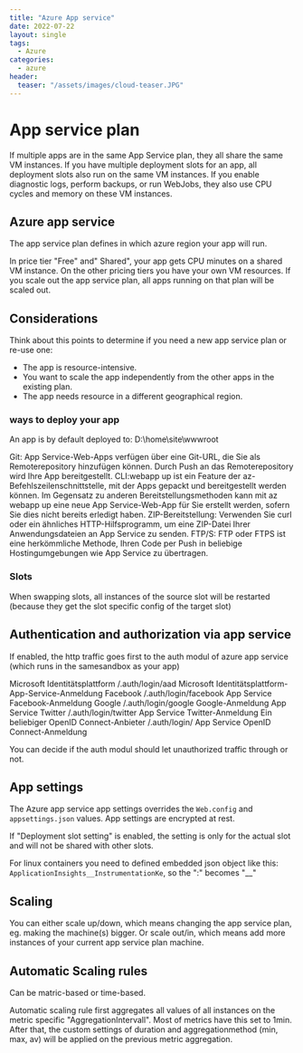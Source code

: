```yaml
---
title: "Azure App service"
date: 2022-07-22
layout: single
tags:
  - Azure 
categories:
  - azure
header:
  teaser: "/assets/images/cloud-teaser.JPG"
---
```


# App service plan
If multiple apps are in the same App Service plan, they all share the same VM instances. 
If you have multiple deployment slots for an app, all deployment slots also run on the same VM instances. 
If you enable diagnostic logs, perform backups, or run WebJobs, they also use CPU cycles and memory on these VM instances.

## Azure app service
The app service plan defines in which azure region your app will run.

In price tier "Free" and" Shared", your app gets CPU minutes on a shared VM instance.
On the other pricing tiers you have your own VM resources.
If you scale out the app service plan, all apps running on that plan will be scaled out.

## Considerations
Think about this points to determine if you need a new app service plan or re-use one:
* The app is resource-intensive.
* You want to scale the app independently from the other apps in the existing plan.
* The app needs resource in a different geographical region.

### ways to deploy your app
An app is by default deployed to: D:\home\site\wwwroot

Git: App Service-Web-Apps verfügen über eine Git-URL, die Sie als Remoterepository hinzufügen können. Durch Push an das Remoterepository wird Ihre App bereitgestellt.
CLI:webapp up ist ein Feature der az-Befehlszeilenschnittstelle, mit der Apps gepackt und bereitgestellt werden können. Im Gegensatz zu anderen Bereitstellungsmethoden kann mit az webapp up eine neue App Service-Web-App für Sie erstellt werden, sofern Sie dies nicht bereits erledigt haben.
ZIP-Bereitstellung: Verwenden Sie curl oder ein ähnliches HTTP-Hilfsprogramm, um eine ZIP-Datei Ihrer Anwendungsdateien an App Service zu senden.
FTP/S: FTP oder FTPS ist eine herkömmliche Methode, Ihren Code per Push in beliebige Hostingumgebungen wie App Service zu übertragen.


### Slots
When swapping slots, all instances of the source slot will be restarted (because they get the slot specific config of the target slot)

## Authentication and authorization via app service
If enabled, the http traffic goes first to the auth modul of azure app service (which runs in the samesandbox as your app)

Microsoft Identitätsplattform	/.auth/login/aad	Microsoft Identitätsplattform-App-Service-Anmeldung
Facebook	/.auth/login/facebook	App Service Facebook-Anmeldung
Google	/.auth/login/google	Google-Anmeldung App Service
Twitter	/.auth/login/twitter	App Service Twitter-Anmeldung
Ein beliebiger OpenID Connect-Anbieter	/.auth/login/<providerName>	App Service OpenID Connect-Anmeldung

You can decide if the auth modul should let unauthorized traffic through or not.

## App settings
The Azure app service app settings overrides the ```Web.config``` and ```appsettings.json``` values.
App settings are encrypted at rest.

If "Deployment slot setting" is enabled, the setting is only for the actual slot and will not be shared with other slots.

For linux containers you need to defined embedded json object like this: ```ApplicationInsights__InstrumentationKe```, so the ":" becomes "__"

## Scaling
You can either scale up/down, which means changing the app service plan, eg. making the machine(s) bigger.
Or scale out/in, which means add more instances of your current app service plan machine.  

## Automatic Scaling rules
Can be matric-based or time-based. 

Automatic scaling rule first aggregates all values of all instances on the metric specific "AggregationIntervall". Most of metrics have this set to 1min.
After that, the custom settings of duration and aggregationmethod (min, max, av) will be applied on the previous metric aggregation.

